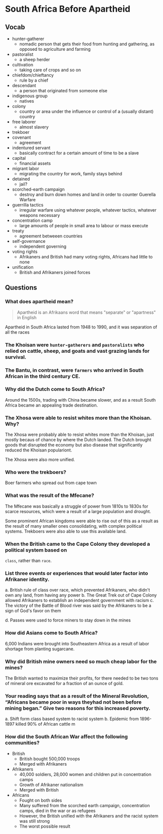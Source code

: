 # South Africa Before Apartheid

## Vocab
- hunter-gatherer
  - nomadic person that gets their food from hunting and gathering, as opposed to agriculture and farming
- pastoralist
  - a sheep herder
- cultivation
  - taking care of crops and so on
- chiefdom/chieftancy
  - rule by a chief
- descendant
  - a person that originated from someone else
- indigenous group
  - natives
- colony
  - country or area under the influence or control of a (usually distant) country
- free laborer
  - almost slavery
- trekboer
- covenant
  - agreement
- indentured servant
  - basically contract for a certain amount of time to be a slave
- capital
  - financial assets
- migrant labor
  - migrating the country for work, family stays behind
- detained
  - jail?
- scorched-earth campaign
  - destroy and burn down homes and land in order to counter Guerella Warfare
- guerrilla tactics
  - irregular warfare using whatever people, whatever tactics, whatever weapons necessary
- concentration camp
  - large amounts of people in small area to labour or mass execute
- treaty
  - agreement betweeen countries
- self-governance
  - independent governing
- voting rights
  - Afrikaners and British had many voting rights, Africans had little to none
- unification
  - British and Afrikaners joined forces

## Questions

### What does apartheid mean?
> Apartheid is an Afrikaans word that means "separate" or "apartness" in English

Apartheid in South Africa lasted from 1948 to 1990, and it was separation of all the races
### The Khoisan were `hunter-gatherers` and `pastoralists` who relied on cattle, sheep, and goats and vast grazing lands for survival.

### The Bantu, in contrast, were `farmers` who arrived in South African in the third century CE.

### Why did the Dutch come to South Africa?
Around the 1500s, trading with China became slower, and as a result South Africa became an appealing trade destination. 

### The Xhosa were able to resist whites more than the Khoisan. Why?
The Xhosa were probably able to resist whites more than the Khoisan, just mostly becaus of chance by where the Dutch landed. The Dutch brought goods that disrupted the economy but also disease that significantly reduced the Khoisan populariont. 

The Xhosa were also more unified. 

### Who were the trekboers?
Boer farmers who spread out from cape town

### What was the result of the Mfecane?
The Mfecane was basically a struggle of power from 1810s to 1830s for scarce resources, which were a result of a large population and drought. 

Some prominent African kingdoms were able to rise out of this as a result as the result of many smaller ones consolidating, with complex political systems. Trekboers were also able to use this available land.

### When the British came to the Cape Colony they developed a political system based on
`class`, rather than `race`.

### List three events or experiences that would later factor into Afrikaner identity.
a. British rule of class over race, which prevented Afrikaners, who didn't own any land, from having any power
b. The Great Trek out of Cape Colony allowed Afrikaners to establish an independent government with racism
c. The victory of the Battle of Blood river was said by the Afrikaners to be a sign of God's favor on them

d. Passes were used to force miners to stay down in the mines

### How did Asians come to South Africa?
6,000 Indians were brought into Southeastern Africa as a result of labor shortage from planting sugarcane. 

### Why did British mine owners need so much cheap labor for the mines?
The British wanted to maximize their profits, for there needed to be two tons of mineral ore excavated for a fraction of an ounce of gold.

### Your reading says that as a result of the Mineral Revolution, “Africans became poor in ways theyhad not been before mining began.” Give two reasons for this increased poverty.
a. Shift form class based system to racist system
b. Epidemic from 1896-1897 killed 90% of African cattle m

### How did the South African War affect the following communities?
- British
  - British bought 500,000 troops
  - Merged with Afrikaners
- Afrikaners
  - 40,000 soldiers, 28,000 women and children put in concentration camps
  - Growth of Afrikaner nationalism
  - Merged with British
- Africans
  - Fought on both sides
  - Many suffered from the scorched earth campaign, concentration camps, died in the war or as refugees
  - However, the British unified with the Afrikaners and the racist system was still strong
  - The worst possible result

